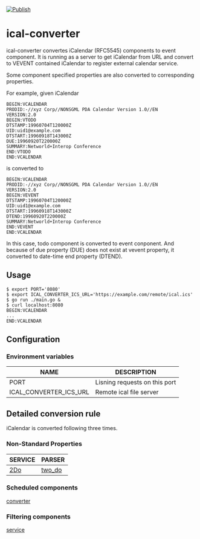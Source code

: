 [![Publish](https://github.com/gidoichi/ical-converter/actions/workflows/publish.yml/badge.svg)](https://hub.docker.com/repository/docker/gidoichi/ical-converter/general)

# ical-converter

ical-converter convertes iCalendar (RFC5545) components to event component. It is running as a server to get iCalendar from URL and convert to VEVENT contained iCalendar to register external calendar service.

Some component specified properties are also converted to corresponding properties.

For example, given iCalendar
```
BEGIN:VCALENDAR
PRODID:-//xyz Corp//NONSGML PDA Calendar Version 1.0//EN
VERSION:2.0
BEGIN:VTODO
DTSTAMP:19960704T120000Z
UID:uid1@example.com
DTSTART:19960918T143000Z
DUE:19960920T220000Z
SUMMARY:Networld+Interop Conference
END:VTODO
END:VCALENDAR
```

is converted to
```
BEGIN:VCALENDAR
PRODID:-//xyz Corp//NONSGML PDA Calendar Version 1.0//EN
VERSION:2.0
BEGIN:VEVENT
DTSTAMP:19960704T120000Z
UID:uid1@example.com
DTSTART:19960918T143000Z
DTEND:19960920T220000Z
SUMMARY:Networld+Interop Conference
END:VEVENT
END:VCALENDAR
```

In this case, todo component is converted to event conponent. And because of due property (DUE) does not exist at vevent property, it converted to date-time end property (DTEND).

## Usage

```console
$ export PORT='8080'
$ export ICAL_CONVERTER_ICS_URL='https://example.com/remote/ical.ics'
$ go run ./main.go &
$ curl localhost:8080
BEGIN:VCALENDAR
...
END:VCALENDAR
```

## Configuration
### Environment variables
| NAME                   | DESCRIPTION                   |
|------------------------|-------------------------------|
| PORT                   | Lisning requests on this port |
| ICAL_CONVERTER_ICS_URL | Remote ical file server       |

## Detailed conversion rule
iCalendar is converted following three times.

### Non-Standard Properties
| SERVICE                        | PARSER                           |
|--------------------------------|----------------------------------|
| [2Do](https://www.2doapp.com/) | [two_do](/infrastructure/two_do) |

### Scheduled components
[converter](/usecase/converter.go)

### Filtering components
[service](/application/service.go)
